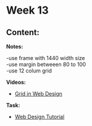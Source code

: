 # Week 13

## Content:
**Notes:**

-use frame with 1440 width size<br>
-use margin betweeen 80 to 100<br>
-use 12 colum grid

**Videos:**
- [Grid in Web Design](https://youtu.be/Puqqgs_uLi4?si=j3A8bE1-xWeEi4zH)

**Task:**
- [Web Design Tutorial](https://youtu.be/-mTCrxqfs_g?si=jRivMA-_OjSLqeT8)




